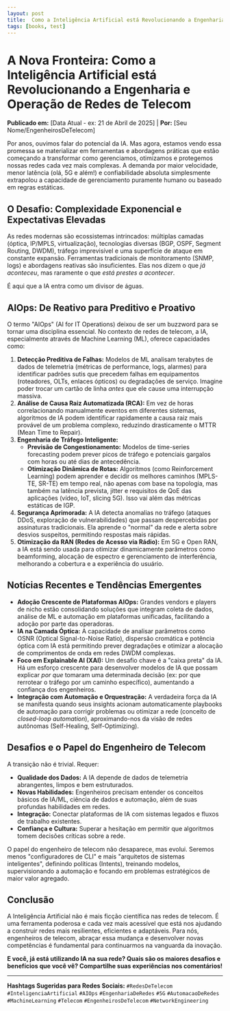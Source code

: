 ```yaml
---
layout: post
title:  Como a Inteligência Artificial está Revolucionando a Engenharia e Operação de Redes de Telecom
tags: [books, test]
---
```


# A Nova Fronteira: Como a Inteligência Artificial está Revolucionando a Engenharia e Operação de Redes de Telecom

**Publicado em:** [Data Atual - ex: 21 de Abril de 2025] | **Por:** [Seu Nome/EngenheirosDeTelecom]


Por anos, ouvimos falar do potencial da IA. Mas agora, estamos vendo essa promessa se materializar em ferramentas e abordagens práticas que estão começando a transformar como gerenciamos, otimizamos e protegemos nossas redes cada vez mais complexas. A demanda por maior velocidade, menor latência (olá, 5G e além!) e confiabilidade absoluta simplesmente extrapolou a capacidade de gerenciamento puramente humano ou baseado em regras estáticas.

## O Desafio: Complexidade Exponencial e Expectativas Elevadas

As redes modernas são ecossistemas intrincados: múltiplas camadas (óptica, IP/MPLS, virtualização), tecnologias diversas (BGP, OSPF, Segment Routing, DWDM), tráfego imprevisível e uma superfície de ataque em constante expansão. Ferramentas tradicionais de monitoramento (SNMP, logs) e abordagens reativas são insuficientes. Elas nos dizem o que *já aconteceu*, mas raramente o que *está prestes a acontecer*.

É aqui que a IA entra como um divisor de águas.

## AIOps: De Reativo para Preditivo e Proativo

O termo "AIOps" (AI for IT Operations) deixou de ser um buzzword para se tornar uma disciplina essencial. No contexto de redes de telecom, a IA, especialmente através de Machine Learning (ML), oferece capacidades como:

1.  **Detecção Preditiva de Falhas:** Modelos de ML analisam terabytes de dados de telemetria (métricas de performance, logs, alarmes) para identificar padrões sutis que precedem falhas em equipamentos (roteadores, OLTs, enlaces ópticos) ou degradações de serviço. Imagine poder trocar um cartão de linha *antes* que ele cause uma interrupção massiva.
2.  **Análise de Causa Raiz Automatizada (RCA):** Em vez de horas correlacionando manualmente eventos em diferentes sistemas, algoritmos de IA podem identificar rapidamente a causa raiz mais provável de um problema complexo, reduzindo drasticamente o MTTR (Mean Time to Repair).
3.  **Engenharia de Tráfego Inteligente:**
    *   **Previsão de Congestionamento:** Modelos de time-series forecasting podem prever picos de tráfego e potenciais gargalos com horas ou até dias de antecedência.
    *   **Otimização Dinâmica de Rotas:** Algoritmos (como Reinforcement Learning) podem aprender e decidir os melhores caminhos (MPLS-TE, SR-TE) em tempo real, não apenas com base na topologia, mas também na latência prevista, jitter e requisitos de QoE das aplicações (vídeo, IoT, slicing 5G). Isso vai além das métricas estáticas de IGP.
4.  **Segurança Aprimorada:** A IA detecta anomalias no tráfego (ataques DDoS, exploração de vulnerabilidades) que passam despercebidas por assinaturas tradicionais. Ela aprende o "normal" da rede e alerta sobre desvios suspeitos, permitindo respostas mais rápidas.
5.  **Otimização da RAN (Redes de Acesso via Rádio):** Em 5G e Open RAN, a IA está sendo usada para otimizar dinamicamente parâmetros como beamforming, alocação de espectro e gerenciamento de interferência, melhorando a cobertura e a experiência do usuário.

## Notícias Recentes e Tendências Emergentes

*   **Adoção Crescente de Plataformas AIOps:** Grandes vendors e players de nicho estão consolidando soluções que integram coleta de dados, análise de ML e automação em plataformas unificadas, facilitando a adoção por parte das operadoras.
*   **IA na Camada Óptica:** A capacidade de analisar parâmetros como OSNR (Optical Signal-to-Noise Ratio), dispersão cromática e potência óptica com IA está permitindo prever degradações e otimizar a alocação de comprimentos de onda em redes DWDM complexas.
*   **Foco em Explainable AI (XAI):** Um desafio chave é a "caixa preta" da IA. Há um esforço crescente para desenvolver modelos de IA que possam explicar *por que* tomaram uma determinada decisão (ex: por que rerrotear o tráfego por um caminho específico), aumentando a confiança dos engenheiros.
*   **Integração com Automação e Orquestração:** A verdadeira força da IA se manifesta quando seus insights acionam automaticamente playbooks de automação para corrigir problemas ou otimizar a rede (conceito de *closed-loop automation*), aproximando-nos da visão de redes autônomas (Self-Healing, Self-Optimizing).

## Desafios e o Papel do Engenheiro de Telecom

A transição não é trivial. Requer:

*   **Qualidade dos Dados:** A IA depende de dados de telemetria abrangentes, limpos e bem estruturados.
*   **Novas Habilidades:** Engenheiros precisam entender os conceitos básicos de IA/ML, ciência de dados e automação, além de suas profundas habilidades em redes.
*   **Integração:** Conectar plataformas de IA com sistemas legados e fluxos de trabalho existentes.
*   **Confiança e Cultura:** Superar a hesitação em permitir que algoritmos tomem decisões críticas sobre a rede.

O papel do engenheiro de telecom não desaparece, mas evolui. Seremos menos "configuradores de CLI" e mais "arquitetos de sistemas inteligentes", definindo políticas (Intents), treinando modelos, supervisionando a automação e focando em problemas estratégicos de maior valor agregado.

## Conclusão

A Inteligência Artificial não é mais ficção científica nas redes de telecom. É uma ferramenta poderosa e cada vez mais acessível que está nos ajudando a construir redes mais resilientes, eficientes e adaptáveis. Para nós, engenheiros de telecom, abraçar essa mudança e desenvolver novas competências é fundamental para continuarmos na vanguarda da inovação.

**E você, já está utilizando IA na sua rede? Quais são os maiores desafios e benefícios que você vê? Compartilhe suas experiências nos comentários!**

---
**Hashtags Sugeridas para Redes Sociais:** `#RedesDeTelecom` `#InteligenciaArtificial` `#AIOps` `#EngenhariaDeRedes` `#5G` `#AutomacaoDeRedes` `#MachineLearning` `#Telecom` `#EngenheirosDeTelecom` `#NetworkEngineering`